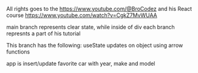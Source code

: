 All rights goes to the https://www.youtube.com/@BroCodez and his React course https://www.youtube.com/watch?v=CgkZ7MvWUAA

main branch represents clear state, while inside of div each branch represnts a part of his tutorial

This branch has the following:
useState updates on object using arrow functions

app is insert/update favorite car with year, make and model